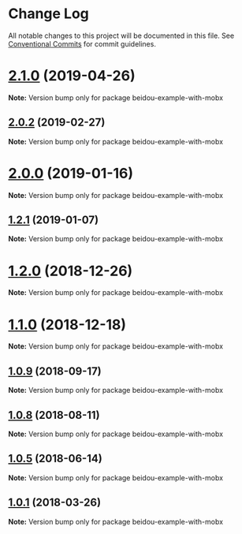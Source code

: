 # Change Log

All notable changes to this project will be documented in this file.
See [Conventional Commits](https://conventionalcommits.org) for commit guidelines.

# [2.1.0](https://github.com/alibaba/beidou/compare/v2.0.5...v2.1.0) (2019-04-26)

**Note:** Version bump only for package beidou-example-with-mobx

## [2.0.2](https://github.com/alibaba/beidou/compare/v2.0.1...v2.0.2) (2019-02-27)

**Note:** Version bump only for package beidou-example-with-mobx

# [2.0.0](https://github.com/alibaba/beidou/compare/v1.2.1...v2.0.0) (2019-01-16)

**Note:** Version bump only for package beidou-example-with-mobx

<a name="1.2.1"></a>

## [1.2.1](https://github.com/alibaba/beidou/compare/v1.2.0...v1.2.1) (2019-01-07)

**Note:** Version bump only for package beidou-example-with-mobx

<a name="1.2.0"></a>

# [1.2.0](https://github.com/alibaba/beidou/compare/v1.1.0...v1.2.0) (2018-12-26)

**Note:** Version bump only for package beidou-example-with-mobx

<a name="1.1.0"></a>

# [1.1.0](https://github.com/alibaba/beidou/compare/v1.0.10...v1.1.0) (2018-12-18)

**Note:** Version bump only for package beidou-example-with-mobx

<a name="1.0.9"></a>

## [1.0.9](https://github.com/alibaba/beidou/compare/v1.0.8...v1.0.9) (2018-09-17)

**Note:** Version bump only for package beidou-example-with-mobx

<a name="1.0.8"></a>

## [1.0.8](https://github.com/alibaba/beidou/compare/v1.0.7...v1.0.8) (2018-08-11)

**Note:** Version bump only for package beidou-example-with-mobx

<a name="1.0.5"></a>

## [1.0.5](https://github.com/alibaba/beidou/compare/v1.0.4...v1.0.5) (2018-06-14)

**Note:** Version bump only for package beidou-example-with-mobx

<a name="1.0.1"></a>

## [1.0.1](https://github.com/alibaba/beidou/compare/v1.0.0...v1.0.1) (2018-03-26)

**Note:** Version bump only for package beidou-example-with-mobx
